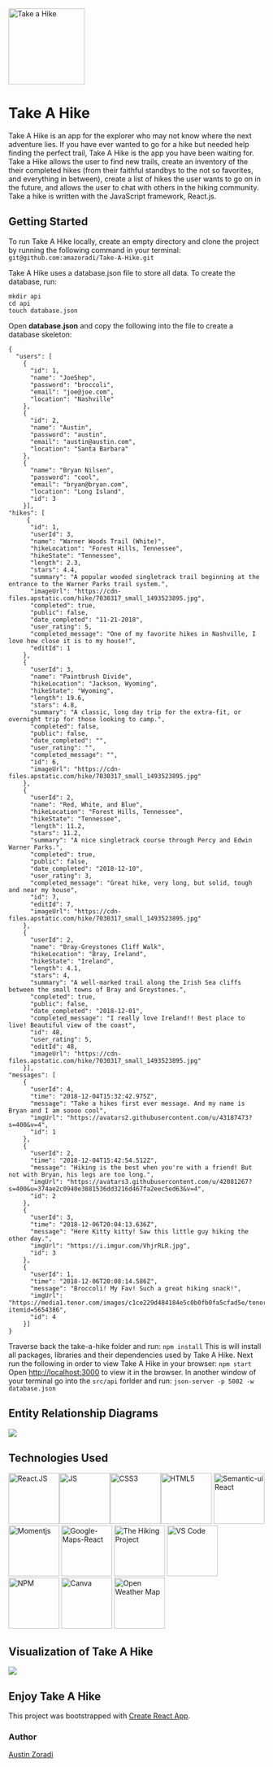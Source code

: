 <img src="src/img/Take-a-Hike-Logo.png" alt="Take a Hike" width=150 >

# Take A Hike

Take A Hike is an app for the explorer who may not know where the next adventure lies. If you have ever wanted to go for a hike but needed help finding the perfect trail, Take A Hike is the app you have been waiting for. Take a Hike allows the user to find new trails, create an inventory of the their completed hikes (from their faithful standbys to the not so favorites, and everything in between), create a list of hikes the user wants to go on in the future,  and allows the user to chat with others in the hiking community.
Take a hike is written with the JavaScript framework, React.js.

## Getting Started
To run Take A Hike locally, create an empty directory and clone the project by running the following command in your terminal: ``` git@github.com:amazoradi/Take-A-Hike.git```

Take A Hike uses a database.json file to store all data. To create the database, run:
```
mkdir api
cd api
touch database.json
```
Open **database.json** and copy the following into the file to create a database skeleton:
```
{
  "users": [
    {
      "id": 1,
      "name": "JoeShep",
      "password": "broccoli",
      "email": "joe@joe.com",
      "location": "Nashville"
    },
    {
      "id": 2,
      "name": "Austin",
      "password": "austin",
      "email": "austin@austin.com",
      "location": "Santa Barbara"
    },
    {
      "name": "Bryan Nilsen",
      "password": "cool",
      "email": "bryan@bryan.com",
      "location": "Long Island",
      "id": 3
    }],
"hikes": [
     {
      "id": 1,
      "userId": 3,
      "name": "Warner Woods Trail (White)",
      "hikeLocation": "Forest Hills, Tennessee",
      "hikeState": "Tennessee",
      "length": 2.3,
      "stars": 4.4,
      "summary": "A popular wooded singletrack trail beginning at the entrance to the Warner Parks trail system.",
      "imageUrl": "https://cdn-files.apstatic.com/hike/7030317_small_1493523895.jpg",
      "completed": true,
      "public": false,
      "date_completed": "11-21-2018",
      "user_rating": 5,
      "completed_message": "One of my favorite hikes in Nashville, I love how close it is to my house!",
      "editId": 1
    },
    {
      "userId": 3,
      "name": "Paintbrush Divide",
      "hikeLocation": "Jackson, Wyoming",
      "hikeState": "Wyoming",
      "length": 19.6,
      "stars": 4.8,
      "summary": "A classic, long day trip for the extra-fit, or overnight trip for those looking to camp.",
      "completed": false,
      "public": false,
      "date_completed": "",
      "user_rating": "",
      "completed_message": "",
      "id": 6,
      "imageUrl": "https://cdn-files.apstatic.com/hike/7030317_small_1493523895.jpg"
    },
    {
      "userId": 2,
      "name": "Red, White, and Blue",
      "hikeLocation": "Forest Hills, Tennessee",
      "hikeState": "Tennessee",
      "length": 11.2,
      "stars": 11.2,
      "summary": "A nice singletrack course through Percy and Edwin Warner Parks.",
      "completed": true,
      "public": false,
      "date_completed": "2018-12-10",
      "user_rating": 3,
      "completed_message": "Great hike, very long, but solid, tough and near my house",
      "id": 7,
      "editId": 7,
      "imageUrl": "https://cdn-files.apstatic.com/hike/7030317_small_1493523895.jpg"
    },
    {
      "userId": 2,
      "name": "Bray-Greystones Cliff Walk",
      "hikeLocation": "Bray, Ireland",
      "hikeState": "Ireland",
      "length": 4.1,
      "stars": 4,
      "summary": "A well-marked trail along the Irish Sea cliffs between the small towns of Bray and Greystones.",
      "completed": true,
      "public": false,
      "date_completed": "2018-12-01",
      "completed_message": "I really love Ireland!! Best place to live! Beautiful view of the coast",
      "id": 48,
      "user_rating": 5,
      "editId": 48,
      "imageUrl": "https://cdn-files.apstatic.com/hike/7030317_small_1493523895.jpg"
    }],
"messages": [
    {
      "userId": 4,
      "time": "2018-12-04T15:32:42.975Z",
      "message": "Take a hikes first ever message. And my name is Bryan and I am soooo cool",
      "imgUrl": "https://avatars2.githubusercontent.com/u/43187473?s=400&v=4",
      "id": 1
    },
    {
      "userId": 2,
      "time": "2018-12-04T15:42:54.512Z",
      "message": "Hiking is the best when you're with a friend! But not with Bryan, his legs are too long.",
      "imgUrl": "https://avatars3.githubusercontent.com/u/42081267?s=400&u=374ae2c0940e3881536dd3216d467fa2eec5ed63&v=4",
      "id": 2
    },
    {
      "userId": 3,
      "time": "2018-12-06T20:04:13.636Z",
      "message": "Here Kitty kitty! Saw this little guy hiking the other day.",
      "imgUrl": "https://i.imgur.com/VhjrRLR.jpg",
      "id": 3
    },
    {
      "userId": 1,
      "time": "2018-12-06T20:08:14.586Z",
      "message": "Broccoli! My Fav! Such a great hiking snack!",
      "imgUrl": "https://media1.tenor.com/images/c1ce229d484184e5c0b0fb0fa5cfad5e/tenor.gif?itemid=5654386",
      "id": 4
    }]
}
```

Traverse back the take-a-hike folder and run: ```npm install```
This is will install all packages, libraries and their dependencies used by Take A Hike.
Next  run the following in order to view Take A Hike in your browser: ```npm start```
Open [http://localhost:3000]( http://localhost:3000) to view it in the browser.
In another window of your terminal go into the ```src/api``` forlder and run: ```json-server -p 5002 -w database.json```

## Entity Relationship Diagrams
<img src="src/img/Take%20A%20Hike.png" >

## Technologies Used
<img src="https://cdn4.iconfinder.com/data/icons/logos-3/600/React.js_logo-128.png" alt='React.JS' width=100><img src="https://www.schemecolor.com/wp-content/uploads/javascript-logo.png" alt='JS' width=100><img src="http://www.myiconfinder.com/uploads/iconsets/256-256-8b61de4c84033266e15317a6eb9fda2d-css3.png" alt='CSS3' width=100><img src="https://www.w3.org/html/logo/downloads/HTML5_Logo_256.png" alt='HTML5' width=100>
<img src="https://react.semantic-ui.com/logo.png" alt='Semantic-ui React' width=100>
<img src="https://www.bootcdn.cn/assets/img/momentjs.svg?1541408619167" alt='Momentjs' width=100>
<img src="https://www.google.com/images/branding/product/2x/maps_96in128dp.png" alt='Google-Maps-React' width=100>
<img src="https://site-images.similarcdn.com/url?url=https%3A%2F%2Flh3.googleusercontent.com%2FWEcmkSnm_lH7VwRC-r4O1b2bGMeDusyVEBKuDpfFu8lR3TC-Dzd7YP9Uw8YP_zvp4O4%3Dw256&h=6765243021399790723" alt='The Hiking Project' width=100>
<img src="https://dashboard.snapcraft.io/site_media/appmedia/2018/07/code-256px_yXmjUSe.png" alt='VS Code' width=100>
<img src="https://cdn.rawgit.com/npm/logos/31945b5c/npm%20square/n-64.png" alt='NPM' width=100>
<img src="https://lh3.googleusercontent.com/HxaWoP7_9DZnmC3jzt6E4mHAupAHN2rzwnI2MgLvHGi_O4qPxIK8Ah3n5fAL0u0Nfuu5o1LdnA=w128-h128-e365" alt='Canva' width=100>
<img src="https://media.dragstone.com/content/icon-openweathermap-1.png" alt='Open Weather Map' width=100>

## Visualization of Take A Hike

![](src/img/takeAHikeDemo.gif)

## Enjoy Take A Hike 
This project was bootstrapped with [Create React App](https://github.com/facebook/create-react-app).
### Author
[Austin Zoradi](https://github.com/amazoradi)
